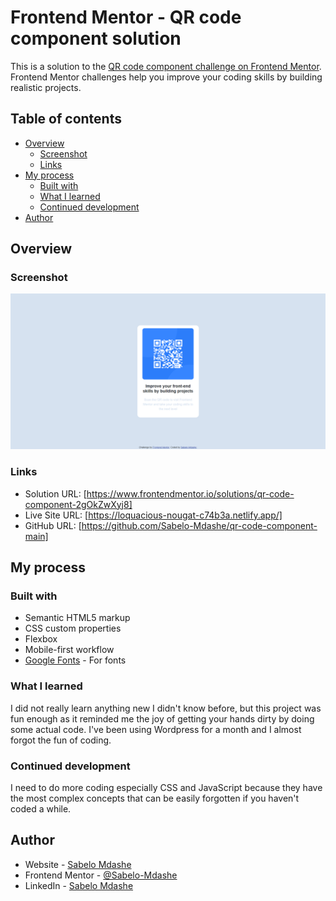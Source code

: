 # Frontend Mentor - QR code component solution

This is a solution to the [QR code component challenge on Frontend Mentor](https://www.frontendmentor.io/challenges/qr-code-component-iux_sIO_H). Frontend Mentor challenges help you improve your coding skills by building realistic projects. 

## Table of contents

- [Overview](#overview)
  - [Screenshot](#screenshot)
  - [Links](#links)
- [My process](#my-process)
  - [Built with](#built-with)
  - [What I learned](#what-i-learned)
  - [Continued development](#continued-development)
- [Author](#author)

## Overview

### Screenshot

![](./screenshot/Screenshot.png)

### Links

- Solution URL: [https://www.frontendmentor.io/solutions/qr-code-component-2gOkZwXyj8]
- Live Site URL: [https://loquacious-nougat-c74b3a.netlify.app/]
- GitHub URL: [https://github.com/Sabelo-Mdashe/qr-code-component-main]

## My process

### Built with

- Semantic HTML5 markup
- CSS custom properties
- Flexbox
- Mobile-first workflow
- [Google Fonts](https://fonts.google.com/specimen/Outfit) - For fonts

### What I learned

I did not really learn anything new I didn't know before, but this project was fun enough as it reminded me the joy of getting your hands dirty by doing some actual code. I've been using Wordpress for a month and I almost forgot the fun of coding.

### Continued development

I need to do more coding especially CSS and JavaScript because they have the most complex concepts that can be easily forgotten if you haven't coded a while.

## Author

- Website - [Sabelo Mdashe](http://sabelomdashe.co.za)
- Frontend Mentor - [@Sabelo-Mdashe](https://www.frontendmentor.io/profile/Sabelo-Mdashe)
- LinkedIn - [Sabelo Mdashe](https://www.linkedin.com/in/sabelo-mdashe)
